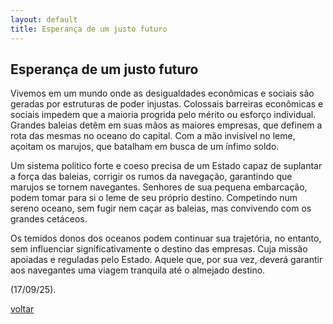 ```yaml
---
layout: default
title: Esperança de um justo futuro
--- 
```


## Esperança de um justo futuro

Vivemos em um mundo onde as desigualdades econômicas e sociais são geradas por estruturas de poder injustas. Colossais barreiras econômicas e sociais impedem que a maioria progrida pelo mérito ou esforço individual. Grandes baleias detêm em suas mãos as maiores empresas, que definem a rota das mesmas no oceano do capital. Com a mão invisível no leme, açoitam os marujos, que batalham em busca de um ínfimo soldo.

Um sistema político forte e coeso precisa de um Estado capaz de suplantar a força das baleias, corrigir os rumos da navegação, garantindo que marujos se tornem navegantes. Senhores de sua pequena embarcação, podem tomar para si o leme de seu próprio destino. Competindo num sereno oceano, sem fugir nem caçar as baleias, mas convivendo com os grandes cetáceos.

Os temidos donos dos oceanos podem continuar sua trajetória, no entanto, sem influenciar significativamente o destino das empresas.  Cuja missão apoiadas e reguladas pelo Estado. Aquele que, por sua vez, deverá garantir aos navegantes uma viagem tranquila até o almejado destino.

(17/09/25).

[voltar](./)